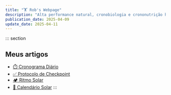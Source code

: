 ```yaml
---
title: "🏋️ Rob's Webpage"
description: "Alta performance natural, cronobiologia e crononutrição humana."
publication_date: 2025-04-09
update_date: 2025-04-11
---
```


::: section
## Meus artigos

* [⏱️ Cronograma Diário](/daily-schedule/)
* [✅ Protocolo de Checkpoint](/checkpoint-protocol/)
* [🏕️ Ritmo Solar](/solar-rhythm/)
* [🌄 Calendário Solar](/solar-calendar/)
:::
